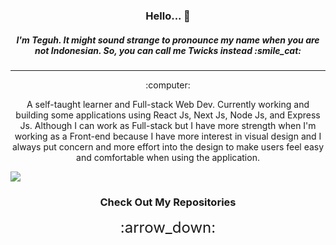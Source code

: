 <h3 align="center">Hello... 👋</h3>
<h5 align="center">I'm Teguh. It might sound strange to pronounce my name when you are not Indonesian. So, you can call me Twicks instead :smile_cat: </h5>
<hr/>

<div align="center">
  :computer:
<p align="center">A self-taught learner and Full-stack Web Dev. Currently working and building some applications using React Js, Next Js, Node Js, and Express Js. Although I can work as Full-stack but I have more strength when I'm working as a Front-end because I have more interest in visual design and I always put concern and more effort into the design to make users feel easy and comfortable when using the application.</p>
</div>


![](https://komarev.com/ghpvc/?username=twicks95&color=blue)

<div align="center">
<h3>Check Out My Repositories</h3>
  <span style="font-size: 24px" >:arrow_down:</span>
</div>


<!--
**twicks95/twicks95** is a ✨ _special_ ✨ repository because its `README.md` (this file) appears on your GitHub profile.

Here are some ideas to get you started:

- 🔭 I’m currently working on ...
- 🌱 I’m currently learning ...
- 👯 I’m looking to collaborate on ...
- 🤔 I’m looking for help with ...
- 💬 Ask me about ...
- 📫 How to reach me: ...
- 😄 Pronouns: ...
- ⚡ Fun fact: ...
-->
